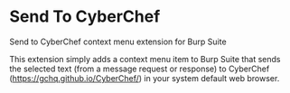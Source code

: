 # Send To CyberChef
Send to CyberChef context menu extension for Burp Suite

This extension simply adds a context menu item to Burp Suite that sends the selected text (from a message request or response) to CyberChef (https://gchq.github.io/CyberChef/) in your system default web browser.
